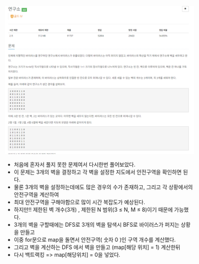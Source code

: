 ![img.png](image/연구소.png)

- 처음에 혼자서 풀지 못한 문제여서 다시한번 풀어보았다. 
- 이 문제는 3개의 벽을 결정하고 각 벽을 설정한 지도에서 안전구역을 확인하면 된다.
- 물론 3개의 벽을 설정하는데에도 많은 경우의 수가 존재하고, 그리고 각 상황에서의 안전구역을 계산하여 
- 최대 안전구역을 구해야함으로 많이 시간 복잡도가 예상된다.
- 하지만!! 제한된 벽 개수(3개) , 제한된 N 범위(3 ≤ N, M ≤ 8)이기 때문에 가능했다.
- 3개의 벽을 구할때에는 DFS로 3개의 벽을 탐색시 BFS로 바이러스가 퍼지는 상황을 만들고
- 이중 for문으로 map을 돌면서 안전구역( 숫자 0 )인 구역 개수를 계산했다.
- 그리고 벽을 계산하는 DFS 에서 벽을 만들고 (map[해당 위치] = 1) 계산한뒤 
- 다시 백트랙킹 => map[해당위치] = 0을 넣었다. 